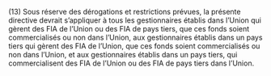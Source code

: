 (13) Sous réserve des dérogations et restrictions prévues, la présente directive devrait s’appliquer à tous les gestionnaires établis dans l’Union qui gèrent des FIA de l’Union ou des FIA de pays tiers, que ces fonds soient commercialisés ou non dans l’Union, aux gestionnaires établis dans un pays tiers qui gèrent des FIA de l’Union, que ces fonds soient commercialisés ou non dans l’Union, et aux gestionnaires établis dans un pays tiers, qui commercialisent des FIA de l’Union ou des FIA de pays tiers dans l’Union.